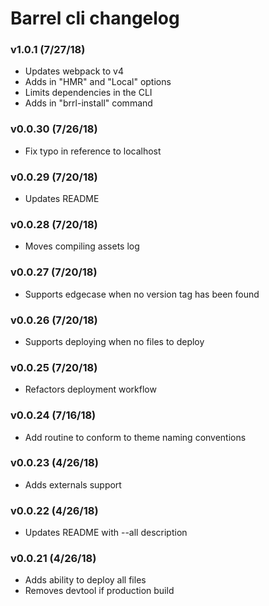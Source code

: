 # Barrel cli changelog

### v1.0.1 (7/27/18)
- Updates webpack to v4
- Adds in "HMR" and "Local" options
- Limits dependencies in the CLI
- Adds in "brrl-install" command

### v0.0.30 (7/26/18)
- Fix typo in reference to localhost

### v0.0.29 (7/20/18)
- Updates README

### v0.0.28 (7/20/18)
- Moves compiling assets log

### v0.0.27 (7/20/18)
- Supports edgecase when no version tag has been found

### v0.0.26 (7/20/18)
- Supports deploying when no files to deploy

### v0.0.25 (7/20/18)
- Refactors deployment workflow

### v0.0.24 (7/16/18)
- Add routine to conform to theme naming conventions

### v0.0.23 (4/26/18)
- Adds externals support

### v0.0.22 (4/26/18)
- Updates README with --all description

### v0.0.21 (4/26/18)
- Adds ability to deploy all files
- Removes devtool if production build
